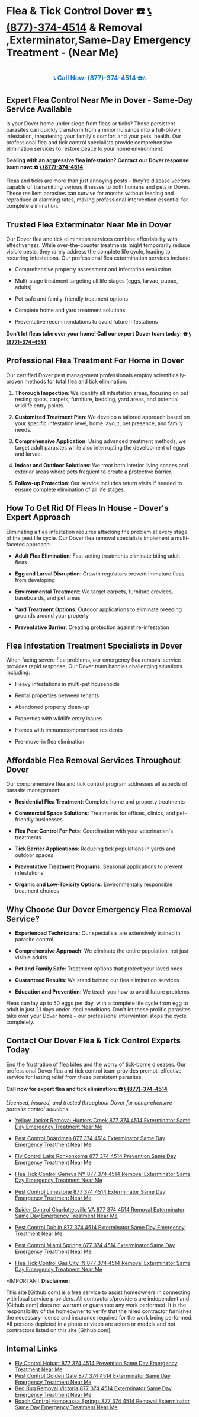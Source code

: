 # Flea & Tick Control Dover ☎️ [📞 (877)-374-4514](https://pest-control-4514.netlify.app) & Removal ,Exterminator,Same-Day Emergency Treatment - (Near Me) 
# 

<p align="center" style="font-size: 1.2em; font-weight: bold; margin: 20px 0;">
  <a href="https://pest-control-4514.netlify.app" target="_blank" style="color: #007BFF; text-decoration: none;">📞 Call Now: (877)-374-4514 ☎️💧</a>
</p>

## Expert Flea Control Near Me in Dover - Same-Day Service Available

Is your Dover home under siege from fleas or ticks? These persistent parasites can quickly transform from a minor nuisance into a full-blown infestation, threatening your family's comfort and your pets' health. Our professional flea and tick control specialists provide comprehensive elimination services to restore peace to your home environment.

**Dealing with an aggressive flea infestation? Contact our Dover response team now: ☎️ [📞 (877)-374-4514](https://pest-control-4514.netlify.app)**

Fleas and ticks are more than just annoying pests – they're disease vectors capable of transmitting serious illnesses to both humans and pets in Dover. These resilient parasites can survive for months without feeding and reproduce at alarming rates, making professional intervention essential for complete elimination.

## Trusted Flea Exterminator Near Me in Dover

Our Dover flea and tick elimination services combine affordability with effectiveness. While over-the-counter treatments might temporarily reduce visible pests, they rarely address the complete life cycle, leading to recurring infestations. Our professional flea extermination services include:

- Comprehensive property assessment and infestation evaluation  

- Multi-stage treatment targeting all life stages (eggs, larvae, pupae, adults)  

- Pet-safe and family-friendly treatment options  

- Complete home and yard treatment solutions  

- Preventative recommendations to avoid future infestations  

**Don't let fleas take over your home! Call our expert Dover team today: ☎️ [📞 (877)-374-4514](https://pest-control-4514.netlify.app)**

## Professional Flea Treatment For Home in Dover

Our certified Dover pest management professionals employ scientifically-proven methods for total flea and tick elimination:

1. **Thorough Inspection**: We identify all infestation areas, focusing on pet resting spots, carpets, furniture, bedding, yard areas, and potential wildlife entry points.  

2. **Customized Treatment Plan**: We develop a tailored approach based on your specific infestation level, home layout, pet presence, and family needs.  

3. **Comprehensive Application**: Using advanced treatment methods, we target adult parasites while also interrupting the development of eggs and larvae.  

4. **Indoor and Outdoor Solutions**: We treat both interior living spaces and exterior areas where pets frequent to create a protective barrier.  

5. **Follow-up Protection**: Our service includes return visits if needed to ensure complete elimination of all life stages.  

## How To Get Rid Of Fleas In House - Dover's Expert Approach

Eliminating a flea infestation requires attacking the problem at every stage of the pest life cycle. Our Dover flea removal specialists implement a multi-faceted approach:

- **Adult Flea Elimination**: Fast-acting treatments eliminate biting adult fleas  

- **Egg and Larval Disruption**: Growth regulators prevent immature fleas from developing  

- **Environmental Treatment**: We target carpets, furniture crevices, baseboards, and pet areas  

- **Yard Treatment Options**: Outdoor applications to eliminate breeding grounds around your property  

- **Preventative Barrier**: Creating protection against re-infestation  

## Flea Infestation Treatment Specialists in Dover

When facing severe flea problems, our emergency flea removal service provides rapid response. Our Dover team handles challenging situations including:

- Heavy infestations in multi-pet households  

- Rental properties between tenants  

- Abandoned property clean-up  

- Properties with wildlife entry issues  

- Homes with immunocompromised residents  

- Pre-move-in flea elimination  

## Affordable Flea Removal Services Throughout Dover

Our comprehensive flea and tick control program addresses all aspects of parasite management:

- **Residential Flea Treatment**: Complete home and property treatments  

- **Commercial Space Solutions**: Treatments for offices, clinics, and pet-friendly businesses  

- **Flea Pest Control For Pets**: Coordination with your veterinarian's treatments  

- **Tick Barrier Applications**: Reducing tick populations in yards and outdoor spaces  

- **Preventative Treatment Programs**: Seasonal applications to prevent infestations  

- **Organic and Low-Toxicity Options**: Environmentally responsible treatment choices  

## Why Choose Our Dover Emergency Flea Removal Service?

- **Experienced Technicians**: Our specialists are extensively trained in parasite control  

- **Comprehensive Approach**: We eliminate the entire population, not just visible adults  

- **Pet and Family Safe**: Treatment options that protect your loved ones  

- **Guaranteed Results**: We stand behind our flea elimination services  

- **Education and Prevention**: We teach you how to avoid future problems  

Fleas can lay up to 50 eggs per day, with a complete life cycle from egg to adult in just 21 days under ideal conditions. Don't let these prolific parasites take over your Dover home – our professional intervention stops the cycle completely.

## Contact Our Dover Flea & Tick Control Experts Today

End the frustration of flea bites and the worry of tick-borne diseases. Our professional Dover flea and tick control team provides prompt, effective service for lasting relief from these persistent parasites.

**Call now for expert flea and tick elimination: ☎️ [📞 (877)-374-4514](https://pest-control-4514.netlify.app)**

*Licensed, insured, and trusted throughout Dover for comprehensive parasite control solutions.*


- [Yellow Jacket Removal Hunters Creek 877 374 4514 Exterminator Same Day Emergency Treatment Near Me](https://github.com/allyoucaneatsushiin/pest-control/blob/main/Yellow-Jacket-Removal-Hunters-Creek-877-374-4514-Exterminator-Same-Day-Emergency-Treatment-Near-Me.md)
- [Pest Control Boardman 877 374 4514 Exterminator Same Day Emergency Treatment Near Me](https://github.com/allyoucaneatsushiin/pest-control/blob/main/Pest-Control-Boardman-877-374-4514-Exterminator-Same-Day-Emergency-Treatment-Near-Me.md)
- [Fly Control Lake Ronkonkoma 877 374 4514 Prevention Same Day Emergency Treatment Near Me](https://github.com/allyoucaneatsushiin/pest-control/blob/main/Fly-Control-Lake-Ronkonkoma-877-374-4514-Prevention-Same-Day-Emergency-Treatment-Near-Me.md)


- [Flea Tick Control Geneva NY 877 374 4514 Removal Exterminator Same Day Emergency Treatment Near Me](https://github.com/allyoucaneatsushiin/pest-control/blob/main/Flea-Tick-Control-Geneva-NY-877-374-4514-Removal-Exterminator-Same-Day-Emergency-Treatment-Near-Me.md)
- [Pest Control Limestone 877 374 4514 Exterminator Same Day Emergency Treatment Near Me](https://github.com/allyoucaneatsushiin/pest-control/blob/main/Pest-Control-Limestone-877-374-4514-Exterminator-Same-Day-Emergency-Treatment-Near-Me.md)
- [Spider Control Charlottesville VA 877 374 4514 Removal Exterminator Same Day Emergency Treatment Near Me](https://github.com/allyoucaneatsushiin/pest-control/blob/main/Spider-Control-Charlottesville-VA-877-374-4514-Removal-Exterminator-Same-Day-Emergency-Treatment-Near-Me.md)


- [Pest Control Dublin 877 374 4514 Exterminator Same Day Emergency Treatment Near Me](https://github.com/allyoucaneatsushiin/pest-control/blob/main/Pest-Control-Dublin-877-374-4514-Exterminator-Same-Day-Emergency-Treatment-Near-Me.md)
- [Pest Control Miami Springs 877 374 4514 Exterminator Same Day Emergency Treatment Near Me](https://github.com/allyoucaneatsushiin/pest-control/blob/main/Pest-Control-Miami-Springs-877-374-4514-Exterminator-Same-Day-Emergency-Treatment-Near-Me.md)
- [Flea Tick Control Gas City IN 877 374 4514 Removal Exterminator Same Day Emergency Treatment Near Me](https://github.com/allyoucaneatsushiin/pest-control/blob/main/Flea-Tick-Control-Gas-City-IN-877-374-4514-Removal-Exterminator-Same-Day-Emergency-Treatment-Near-Me.md)


*IMPORTANT **Disclaimer:**  

This site [Github.com] is a free service to assist homeowners in connecting with local service providers. All contractors/providers are independent and [Github.com] does not warrant or guarantee any work performed. It is the responsibility of the homeowner to verify that the hired contractor furnishes the necessary license and insurance required for the work being performed. All persons depicted in a photo or video are actors or models and not contractors listed on this site [Github.com].


## Internal Links
- [Fly Control Hobart 877 374 4514 Prevention Same Day Emergency Treatment Near Me](https://github.com/allyoucaneatsushiin/pest-control/blob/main/Fly-Control-Hobart-877-374-4514-Prevention-Same-Day-Emergency-Treatment-Near-Me.md)
- [Pest Control Golden Gate 877 374 4514 Exterminator Same Day Emergency Treatment Near Me](https://github.com/allyoucaneatsushiin/pest-control/blob/main/Pest-Control-Golden-Gate-877-374-4514-Exterminator-Same-Day-Emergency-Treatment-Near-Me.md)
- [Bed Bug Removal Victoria 877 374 4514 Exterminator Same Day Emergency Treatment Near Me](https://github.com/allyoucaneatsushiin/pest-control/blob/main/Bed-Bug-Removal-Victoria-877-374-4514-Exterminator-Same-Day-Emergency-Treatment-Near-Me.md)
- [Roach Control Homosassa Springs 877 374 4514 Removal Exterminator Same Day Emergency Treatment Near Me](https://github.com/allyoucaneatsushiin/pest-control/blob/main/Roach-Control-Homosassa-Springs-877-374-4514-Removal-Exterminator-Same-Day-Emergency-Treatment-Near-Me.md)
